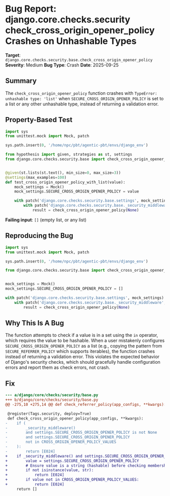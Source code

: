 # Bug Report: django.core.checks.security check_cross_origin_opener_policy Crashes on Unhashable Types

**Target**: `django.core.checks.security.base.check_cross_origin_opener_policy`
**Severity**: Medium
**Bug Type**: Crash
**Date**: 2025-09-25

## Summary

The `check_cross_origin_opener_policy` function crashes with `TypeError: unhashable type: 'list'` when `SECURE_CROSS_ORIGIN_OPENER_POLICY` is set to a list or any other unhashable type, instead of returning a validation error.

## Property-Based Test

```python
import sys
from unittest.mock import Mock, patch

sys.path.insert(0, '/home/npc/pbt/agentic-pbt/envs/django_env')

from hypothesis import given, strategies as st, settings
from django.core.checks.security.base import check_cross_origin_opener_policy


@given(st.lists(st.text(), min_size=0, max_size=3))
@settings(max_examples=100)
def test_cross_origin_opener_policy_with_list(value):
    mock_settings = Mock()
    mock_settings.SECURE_CROSS_ORIGIN_OPENER_POLICY = value

    with patch('django.core.checks.security.base.settings', mock_settings):
        with patch('django.core.checks.security.base._security_middleware', return_value=True):
            result = check_cross_origin_opener_policy(None)
```

**Failing input**: `[]` (empty list, or any list)

## Reproducing the Bug

```python
import sys
from unittest.mock import Mock, patch

sys.path.insert(0, '/home/npc/pbt/agentic-pbt/envs/django_env')

from django.core.checks.security.base import check_cross_origin_opener_policy


mock_settings = Mock()
mock_settings.SECURE_CROSS_ORIGIN_OPENER_POLICY = []

with patch('django.core.checks.security.base.settings', mock_settings):
    with patch('django.core.checks.security.base._security_middleware', return_value=True):
        result = check_cross_origin_opener_policy(None)
```

## Why This Is A Bug

The function attempts to check if a value is in a set using the `in` operator, which requires the value to be hashable. When a user mistakenly configures `SECURE_CROSS_ORIGIN_OPENER_POLICY` as a list (e.g., copying the pattern from `SECURE_REFERRER_POLICY` which supports iterables), the function crashes instead of returning a validation error. This violates the expected behavior of Django's security checks, which should gracefully handle configuration errors and report them as check errors, not crash.

## Fix

```diff
--- a/django/core/checks/security/base.py
+++ b/django/core/checks/security/base.py
@@ -275,10 +275,14 @@ def check_referrer_policy(app_configs, **kwargs):

 @register(Tags.security, deploy=True)
 def check_cross_origin_opener_policy(app_configs, **kwargs):
-    if (
-        _security_middleware()
-        and settings.SECURE_CROSS_ORIGIN_OPENER_POLICY is not None
-        and settings.SECURE_CROSS_ORIGIN_OPENER_POLICY
-        not in CROSS_ORIGIN_OPENER_POLICY_VALUES
-    ):
-        return [E024]
+    if _security_middleware() and settings.SECURE_CROSS_ORIGIN_OPENER_POLICY is not None:
+        value = settings.SECURE_CROSS_ORIGIN_OPENER_POLICY
+        # Ensure value is a string (hashable) before checking membership
+        if not isinstance(value, str):
+            return [E024]
+        if value not in CROSS_ORIGIN_OPENER_POLICY_VALUES:
+            return [E024]
     return []
```